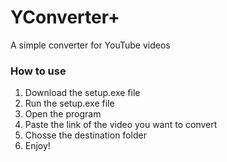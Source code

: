 # YConverter+
A simple converter for YouTube videos
### How to use
1. Download the setup.exe file
2. Run the setup.exe file
3. Open the program
4. Paste the link of the video you want to convert
5. Chosse the destination folder
6. Enjoy!